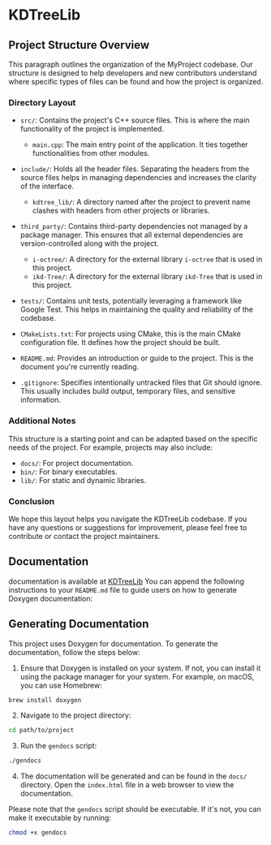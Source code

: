 # KDTreeLib

## Project Structure Overview

This paragraph outlines the organization of the MyProject codebase. Our structure is designed to help developers and new contributors understand where specific types of files can be found and how the project is organized.

### Directory Layout

- `src/`: Contains the project's C++ source files. This is where the main functionality of the project is implemented.

    - `main.cpp`: The main entry point of the application. It ties together functionalities from other modules.

- `include/`: Holds all the header files. Separating the headers from the source files helps in managing dependencies and increases the clarity of the interface.

    - `kdtree_lib/`: A directory named after the project to prevent name clashes with headers from other projects or libraries.

- `third_party/`: Contains third-party dependencies not managed by a package manager. This ensures that all external dependencies are version-controlled along with the project.

    - `i-octree/`: A directory for the external library `i-octree` that is used in this project.
    - `ikd-Tree/`: A directory for the external library `ikd-Tree` that is used in this project.

- `tests/`: Contains unit tests, potentially leveraging a framework like Google Test. This helps in maintaining the quality and reliability of the codebase.


- `CMakeLists.txt`: For projects using CMake, this is the main CMake configuration file. It defines how the project should be built.

- `README.md`: Provides an introduction or guide to the project. This is the document you're currently reading.

- `.gitignore`: Specifies intentionally untracked files that Git should ignore. This usually includes build output, temporary files, and sensitive information.

### Additional Notes

This structure is a starting point and can be adapted based on the specific needs of the project. For example, projects may also include:

- `docs/`: For project documentation.
- `bin/`: For binary executables.
- `lib/`: For static and dynamic libraries.

### Conclusion

We hope this layout helps you navigate the KDTreeLib codebase. If you have any questions or suggestions for improvement, please feel free to contribute or contact the project maintainers.
## Documentation
documentation is available at [KDTreeLib](https://bugparty.github.io/KDTreeLib/)
You can append the following instructions to your `README.md` file to guide users on how to generate Doxygen documentation:

## Generating Documentation

This project uses Doxygen for documentation. To generate the documentation, follow the steps below:

1. Ensure that Doxygen is installed on your system. If not, you can install it using the package manager for your system. For example, on macOS, you can use Homebrew:

```bash
brew install doxygen
```

2. Navigate to the project directory:

```bash
cd path/to/project
```

3. Run the `gendocs` script:

```bash
./gendocs
```

4. The documentation will be generated and can be found in the `docs/` directory. Open the `index.html` file in a web browser to view the documentation.

Please note that the `gendocs` script should be executable. If it's not, you can make it executable by running:

```bash
chmod +x gendocs
```
